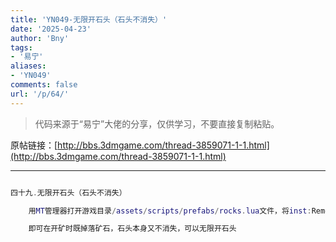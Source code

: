 ```yaml
---
title: 'YN049-无限开石头（石头不消失）'
date: '2025-04-23'
author: 'Bny'
tags:
- '易宁'
aliases:
- 'YN049'
comments: false
url: '/p/64/'
---
```


> 代码来源于“易宁”大佬的分享，仅供学习，不要直接复制粘贴。

原帖链接：[http://bbs.3dmgame.com/thread-3859071-1-1.html](http://bbs.3dmgame.com/thread-3859071-1-1.html)

---

```lua  

四十九.无限开石头（石头不消失）

	用MT管理器打开游戏目录/assets/scripts/prefabs/rocks.lua文件，将inst:Remove()替换为inst.components.workable.workleft = 10

	即可在开矿时既掉落矿石，石头本身又不消失，可以无限开石头

```  


